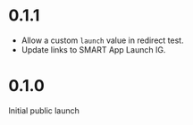 # 0.1.1

* Allow a custom `launch` value in redirect test.
* Update links to SMART App Launch IG.

# 0.1.0

Initial public launch
